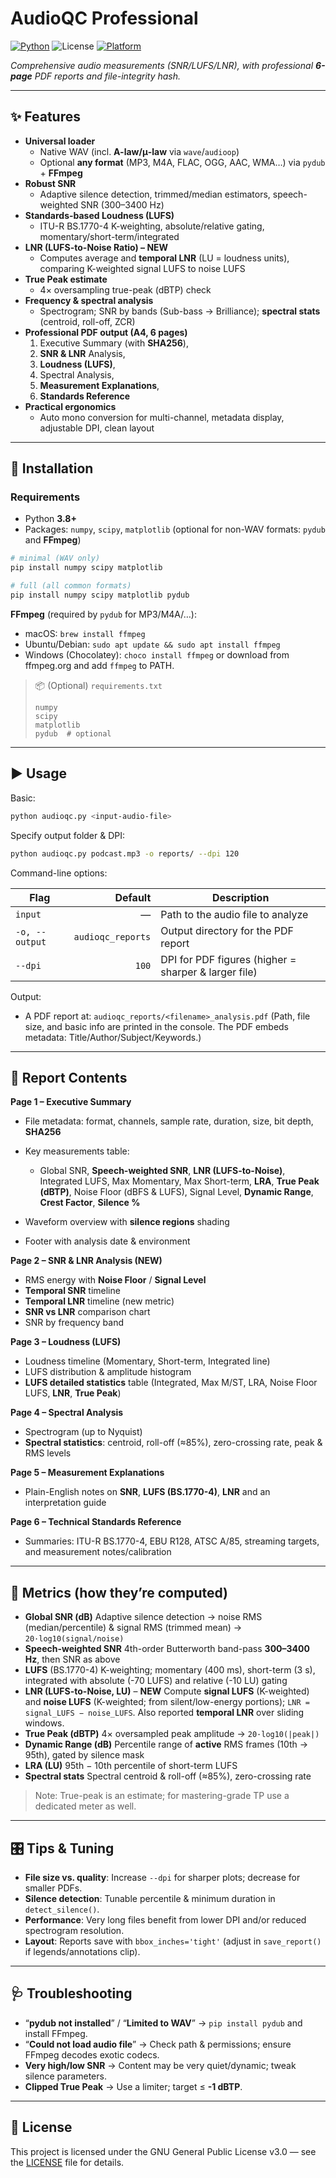 # AudioQC Professional

[![Python](https://img.shields.io/badge/python-3.8+-blue.svg)](https://www.python.org/downloads/)
![License](https://img.shields.io/badge/License-GNU%20GPLv3-green)
[![Platform](https://img.shields.io/badge/platform-Windows%20|%20macOS%20|%20Linux-lightgrey.svg)](https://github.com/yourusername/foremhash)

*Comprehensive audio measurements (SNR/LUFS/LNR), with professional **6-page** PDF reports and file-integrity hash.*

---

## ✨ Features

* **Universal loader**
  * Native WAV (incl. **A-law/μ-law** via `wave`/`audioop`)
  * Optional **any format** (MP3, M4A, FLAC, OGG, AAC, WMA…) via `pydub` + **FFmpeg**
* **Robust SNR**
  * Adaptive silence detection, trimmed/median estimators, speech-weighted SNR (300–3400 Hz)
* **Standards-based Loudness (LUFS)**
  * ITU-R BS.1770-4 K-weighting, absolute/relative gating, momentary/short-term/integrated
* **LNR (LUFS-to-Noise Ratio) – NEW**
  * Computes average and **temporal LNR** (LU = loudness units), comparing K-weighted signal LUFS to noise LUFS
* **True Peak estimate**
  * 4× oversampling true-peak (dBTP) check
* **Frequency & spectral analysis**
  * Spectrogram; SNR by bands (Sub-bass → Brilliance); **spectral stats** (centroid, roll-off, ZCR)
* **Professional PDF output (A4, 6 pages)**
  1) Executive Summary (with **SHA256**),  
  2) **SNR & LNR** Analysis,  
  3) **Loudness (LUFS)**,  
  4) Spectral Analysis,  
  5) **Measurement Explanations**,  
  6) **Standards Reference**
* **Practical ergonomics**
  * Auto mono conversion for multi-channel, metadata display, adjustable DPI, clean layout

---

## 🔧 Installation

### Requirements

* Python **3.8+**
* Packages: `numpy`, `scipy`, `matplotlib`
  (optional for non-WAV formats: `pydub` and **FFmpeg**)

```bash
# minimal (WAV only)
pip install numpy scipy matplotlib

# full (all common formats)
pip install numpy scipy matplotlib pydub
````

**FFmpeg** (required by `pydub` for MP3/M4A/…):

* macOS: `brew install ffmpeg`
* Ubuntu/Debian: `sudo apt update && sudo apt install ffmpeg`
* Windows (Chocolatey): `choco install ffmpeg`
  or download from ffmpeg.org and add `ffmpeg` to PATH.

> 📦 (Optional) `requirements.txt`
>
> ```
> numpy
> scipy
> matplotlib
> pydub  # optional
> ```

---

## ▶️ Usage

Basic:

```bash
python audioqc.py <input-audio-file>
```

Specify output folder & DPI:

```bash
python audioqc.py podcast.mp3 -o reports/ --dpi 120
```

Command-line options:

| Flag           |           Default | Description                                          |
| -------------- | ----------------: | ---------------------------------------------------- |
| `input`        |                 — | Path to the audio file to analyze                    |
| `-o, --output` | `audioqc_reports` | Output directory for the PDF report                  |
| `--dpi`        |             `100` | DPI for PDF figures (higher = sharper & larger file) |

Output:

* A PDF report at: `audioqc_reports/<filename>_analysis.pdf`
  (Path, file size, and basic info are printed in the console. The PDF embeds metadata:
  Title/Author/Subject/Keywords.)

---

## 🧾 Report Contents

**Page 1 – Executive Summary**

* File metadata: format, channels, sample rate, duration, size, bit depth, **SHA256**
* Key measurements table:

  * Global SNR, **Speech-weighted SNR**, **LNR (LUFS-to-Noise)**, Integrated LUFS, Max Momentary, Max Short-term, **LRA**, **True Peak (dBTP)**, Noise Floor (dBFS & LUFS), Signal Level, **Dynamic Range**, **Crest Factor**, **Silence %**
* Waveform overview with **silence regions** shading
* Footer with analysis date & environment

**Page 2 – SNR & LNR Analysis (NEW)**

* RMS energy with **Noise Floor** / **Signal Level**
* **Temporal SNR** timeline
* **Temporal LNR** timeline (new metric)
* **SNR vs LNR** comparison chart
* SNR by frequency band

**Page 3 – Loudness (LUFS)**

* Loudness timeline (Momentary, Short-term, Integrated line)
* LUFS distribution & amplitude histogram
* **LUFS detailed statistics** table (Integrated, Max M/ST, LRA, Noise Floor LUFS, **LNR**, **True Peak**)

**Page 4 – Spectral Analysis**

* Spectrogram (up to Nyquist)
* **Spectral statistics**: centroid, roll-off (≈85%), zero-crossing rate, peak & RMS levels

**Page 5 – Measurement Explanations**

* Plain-English notes on **SNR**, **LUFS (BS.1770-4)**, **LNR** and an interpretation guide

**Page 6 – Technical Standards Reference**

* Summaries: ITU-R BS.1770-4, EBU R128, ATSC A/85, streaming targets, and measurement notes/calibration

---

## 📐 Metrics (how they’re computed)

* **Global SNR (dB)**
  Adaptive silence detection → noise RMS (median/percentile) & signal RMS (trimmed mean) → `20·log10(signal/noise)`
* **Speech-weighted SNR**
  4th-order Butterworth band-pass **300–3400 Hz**, then SNR as above
* **LUFS** (BS.1770-4)
  K-weighting; momentary (400 ms), short-term (3 s), integrated with absolute (-70 LUFS) and relative (-10 LU) gating
* **LNR (LUFS-to-Noise, LU)** – **NEW**
  Compute **signal LUFS** (K-weighted) and **noise LUFS** (K-weighted; from silent/low-energy portions);
  `LNR = signal_LUFS − noise_LUFS`. Also reported **temporal LNR** over sliding windows.
* **True Peak (dBTP)**
  4× oversampled peak amplitude → `20·log10(|peak|)`
* **Dynamic Range (dB)**
  Percentile range of **active** RMS frames (10th → 95th), gated by silence mask
* **LRA (LU)**
  95th − 10th percentile of short-term LUFS
* **Spectral stats**
  Spectral centroid & roll-off (≈85%), zero-crossing rate

> Note: True-peak is an estimate; for mastering-grade TP use a dedicated meter as well.

---

## 🎛️ Tips & Tuning

* **File size vs. quality**: Increase `--dpi` for sharper plots; decrease for smaller PDFs.
* **Silence detection**: Tunable percentile & minimum duration in `detect_silence()`.
* **Performance**: Very long files benefit from lower DPI and/or reduced spectrogram resolution.
* **Layout**: Reports save with `bbox_inches='tight'` (adjust in `save_report()` if legends/annotations clip).

---

## 🩺 Troubleshooting

* “**pydub not installed**” / “**Limited to WAV**” → `pip install pydub` and install FFmpeg.
* “**Could not load audio file**” → Check path & permissions; ensure FFmpeg decodes exotic codecs.
* **Very high/low SNR** → Content may be very quiet/dynamic; tweak silence parameters.
* **Clipped True Peak** → Use a limiter; target ≤ **-1 dBTP**.

---

## 📜 License

This project is licensed under the GNU General Public License v3.0 — see the [LICENSE](LICENSE) file for details.

```
```
